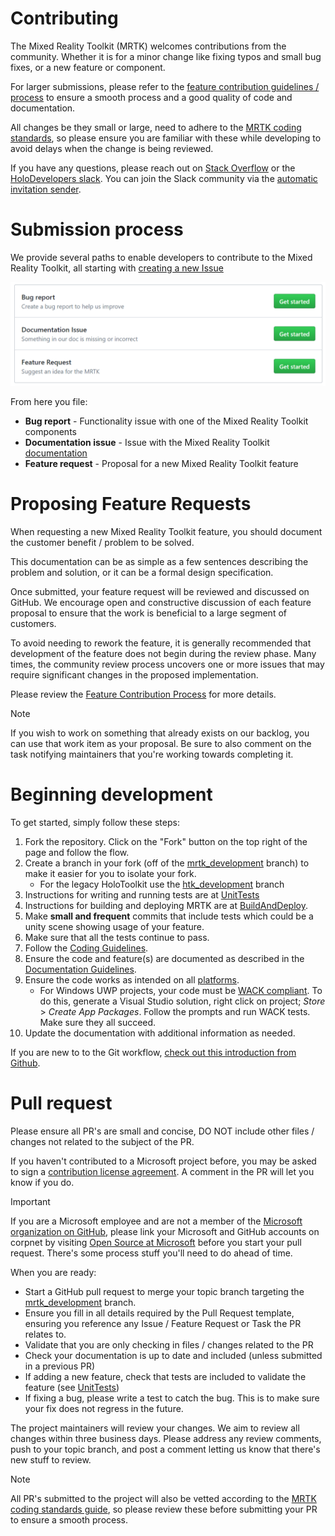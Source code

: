 # Contributing

The Mixed Reality Toolkit (MRTK) welcomes contributions from the community. Whether it is for a minor change like fixing typos and small bug fixes, or a new feature or component.

For larger submissions, please refer to the [feature contribution guidelines / process](Feature_Contribution_Process.md) to ensure a smooth process and a good quality of code and documentation.

All changes be they small or large, need to adhere to the [MRTK coding standards](CodingGuidelines.md), so please ensure you are familiar with these while developing to avoid delays when the change is being reviewed.

If you have any questions, please reach out on [Stack Overflow](https://stackoverflow.com/questions/tagged/mrtk) or the [HoloDevelopers slack](https://holodevelopers.slack.com/). You can join the Slack community via the [automatic invitation sender](https://holodevelopersslack.azurewebsites.net/).

# Submission process
We provide several paths to enable developers to contribute to the Mixed Reality Toolkit, all starting with [creating a new Issue](https://github.com/Microsoft/MixedRealityToolkit-Unity/issues/new/choose)

![Select Issue Type](../Images/Contributing/SelectIssueType.png)

From here you file:

- **Bug report** - Functionality issue with one of the Mixed Reality Toolkit components
- **Documentation issue** - Issue with the Mixed Reality Toolkit [documentation](https://microsoft.github.io/MixedRealityToolkit-Unity)
- **Feature request** - Proposal for a new Mixed Reality Toolkit feature

# Proposing Feature Requests

When requesting a new Mixed Reality Toolkit feature, you should document the customer benefit / problem to be solved.

This documentation can be as simple as a few sentences describing the problem and solution, or it can be a formal design specification.

Once submitted, your feature request will be reviewed and discussed on GitHub. We encourage open and constructive discussion of each feature proposal to ensure that the work is beneficial to a large segment of customers.

To avoid needing to rework the feature, it is generally recommended that development of the feature does not begin during the review phase. Many times, the community review process uncovers one or more issues that may require significant changes in the proposed implementation.

Please review the [Feature Contribution Process](Feature_Contribution_Process.md) for more details.

> [!NOTE]
> If you wish to work on something that already exists on our backlog, you can use that work item as your proposal. Be sure to also comment on the task notifying maintainers that you're working towards completing it.

# Beginning development
To get started, simply follow these steps:

1. Fork the repository. Click on the "Fork" button on the top right of the page and follow the flow.
1. Create a branch in your fork (off of the [mrtk_development](https://github.com/microsoft/mixedrealitytoolkit-unity/tree/mrtk_development) branch) to make it easier for you to isolate your fork.
    - For the legacy HoloToolkit use the [htk_development](https://github.com/Microsoft/MixedRealityToolkit-Unity/tree/htk_development) branch
1. Instructions for writing and running tests are at [UnitTests](UnitTests.md)
1. Instructions for building and deploying MRTK are at [BuildAndDeploy](../BuildAndDeploy.md). 
1. Make **small and frequent** commits that include tests which could be a unity scene showing usage of your feature.
1. Make sure that all the tests continue to pass.
1. Follow the [Coding Guidelines](CodingGuidelines.md).
1. Ensure the code and feature(s) are documented as described in the [Documentation Guidelines](DocumentationGuide.md).
1. Ensure the code works as intended on all [platforms](#supported-platforms).
    - For Windows UWP projects, your code must be [WACK compliant](https://developer.microsoft.com/en-us/windows/develop/app-certification-kit). To do this, generate a Visual Studio solution, right click on project; *Store* > *Create App Packages*. Follow the prompts and run WACK tests. Make sure they all succeed.
10. Update the documentation with additional information as needed.

If you are new to to the Git workflow, [check out this introduction from Github](https://guides.github.com/activities/hello-world/).

# Pull request
Please ensure all PR's are small and concise, DO NOT include other files / changes not related to the subject of the PR.

If you haven't contributed to a Microsoft project before, you may be asked to sign a [contribution license agreement](https://cla.microsoft.com/). 
A comment in the PR will let you know if you do.

> [!IMPORTANT]
> If you are a Microsoft employee and are not a member of the [Microsoft organization on GitHub](https://github.com/Microsoft), please link your Microsoft and GitHub accounts on corpnet by visiting [Open Source at Microsoft](https://opensource.microsoft.com/) before you start your pull request. There's some process stuff you'll need to do ahead of time.

When you are ready:
* Start a GitHub pull request to merge your topic branch targeting the [mrtk_development](https://github.com/microsoft/mixedrealitytoolkit-unity/tree/mrtk_development) branch.
* Ensure you fill in all details required by the Pull Request template, ensuring you reference any Issue / Feature Request or Task the PR relates to.
* Validate that you are only checking in files / changes related to the PR
* Check your documentation is up to date and included (unless submitted in a previous PR)
* If adding a new feature, check that tests are included to validate the feature (see [UnitTests](UnitTests.md))
* If fixing a bug, please write a test to catch the bug. This is to make sure your fix does not regress in the future.

The project maintainers will review your changes. We aim to review all changes within three business days. Please address any review comments, push to your topic branch, and post a comment letting us know that there's new stuff to review.

> [!NOTE]
> All PR's submitted to the project will also be vetted according to the [MRTK coding standards guide](CodingGuidelines.md), so please review these before submitting your PR to ensure a smooth process.
